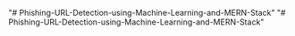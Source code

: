 "# Phishing-URL-Detection-using-Machine-Learning-and-MERN-Stack" 
"# Phishing-URL-Detection-using-Machine-Learning-and-MERN-Stack" 
